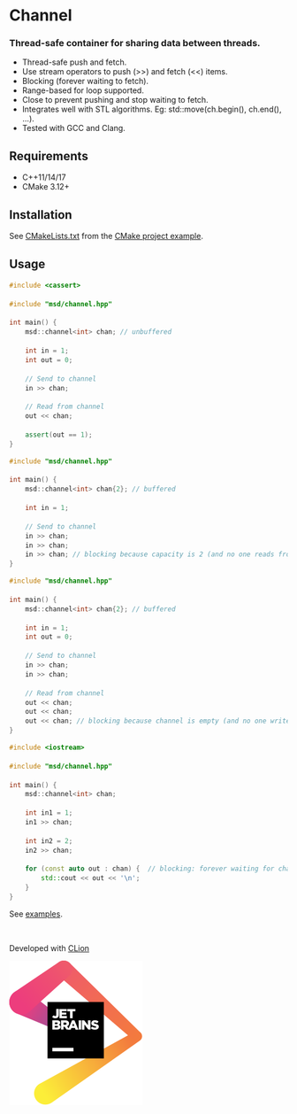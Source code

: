 # Channel

### Thread-safe container for sharing data between threads.

* Thread-safe push and fetch.
* Use stream operators to push (>>) and fetch (<<) items.
* Blocking (forever waiting to fetch).
* Range-based for loop supported.
* Close to prevent pushing and stop waiting to fetch.
* Integrates well with STL algorithms. Eg: std::move(ch.begin(), ch.end(), ...).
* Tested with GCC and Clang.

## Requirements
* C++11/14/17
* CMake 3.12+

## Installation
See [CMakeLists.txt](./examples/cmake-project/CMakeLists.txt) from the [CMake project example](./examples/cmake-project).

## Usage

```c++
#include <cassert>

#include "msd/channel.hpp"

int main() {
    msd::channel<int> chan; // unbuffered

    int in = 1;
    int out = 0;

    // Send to channel
    in >> chan;

    // Read from channel
    out << chan;

    assert(out == 1);
}
```

```c++
#include "msd/channel.hpp"

int main() {
    msd::channel<int> chan{2}; // buffered

    int in = 1;

    // Send to channel
    in >> chan;
    in >> chan;
    in >> chan; // blocking because capacity is 2 (and no one reads from channel)
}
```

```c++
#include "msd/channel.hpp"

int main() {
    msd::channel<int> chan{2}; // buffered

    int in = 1;
    int out = 0;

    // Send to channel
    in >> chan;
    in >> chan;

    // Read from channel
    out << chan;
    out << chan;
    out << chan; // blocking because channel is empty (and no one writes on it)
}
```

```c++
#include <iostream>

#include "msd/channel.hpp"

int main() {
    msd::channel<int> chan;

    int in1 = 1;
    in1 >> chan;

    int in2 = 2;
    in2 >> chan;

    for (const auto out : chan) {  // blocking: forever waiting for channel items
        std::cout << out << '\n';
    }
}
```

See [examples](examples).

<br>

Developed with [CLion](https://www.jetbrains.com/?from=serializer)

<a href="https://www.jetbrains.com/?from=serializer">![JetBrains](jetbrains.svg)</a>
